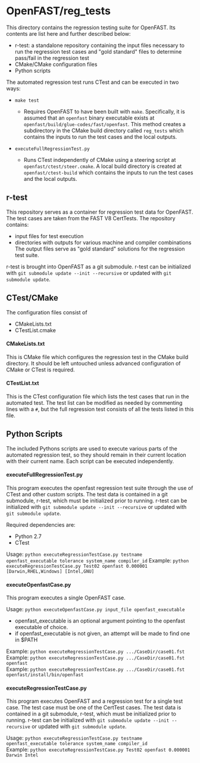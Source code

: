 # OpenFAST/reg_tests

This directory contains the regression testing suite for OpenFAST. Its contents are list here and further described below:
- r-test: a standalone repository containing the input files necessary to run the regression test cases and "gold standard" files to determine pass/fail in the regression test
- CMake/CMake configuration files
- Python scripts

The automated regression test runs CTest and can be executed in two ways:
- `make test`
  - Requires OpenFAST to have been built with `make`. Specifically, it is assumed that an `openfast` binary executable exists at `openfast/build/glue-codes/fast/openfast`. This method creates a subdirectory in the CMake build directory called `reg_tests` which contains the inputs to run the test cases and the local outputs.


- `executeFullRegressionTest.py`
  - Runs CTest independently of CMake using a steering script at `openfast/ctest/steer.cmake`. A local build directory is created at `openfast/ctest-build` which contains the inputs to run the test cases and the local outputs.

## r-test
This repository serves as a container for regression test data for OpenFAST. The test cases are taken from the FAST V8 CertTests. The repository contains:
- input files for test execution
- directories with outputs for various machine and compiler combinations
The output files serve as "gold standard" solutions for the regression test suite.

r-test is brought into OpenFAST as a git submodule. r-test can be initialized with `git submodule update --init --recursive` or updated with `git submodule update`.

## CTest/CMake
The configuration files consist of
- CMakeLists.txt
- CTestList.cmake

#### CMakeLists.txt
This is CMake file which configures the regression test in the CMake build directory. It should be left untouched unless advanced configuration of CMake or CTest is required.

#### CTestList.txt
This is the CTest configuration file which lists the test cases that run in the automated test. The test list can be modified as needed by commenting lines with a `#`, but the full regression test consists of all the tests listed in this file.

## Python Scripts
The included Pythons scripts are used to execute various parts of the automated regression test, so they should remain in their current location with their current name. Each script can be executed independently.

#### executeFullRegressionTest.py
This program executes the openfast regression test suite through the use of
CTest and other custom scripts. The test data is contained in a git submodule,
r-test, which must be initialized prior to running. r-test can be initialized
with `git submodule update --init --recursive` or updated with `git submodule update`.

Required dependencies are:
- Python 2.7
- CTest

Usage: `python executeRegressionTestCase.py testname openfast_executable tolerance system_name compiler_id`
Example: `python executeRegressionTestCase.py Test02 openfast 0.000001 [Darwin,RHEL,Windows] [Intel,GNU]`

#### executeOpenfastCase.py
This program executes a single OpenFAST case.

Usage: `python executeOpenfastCase.py input_file openfast_executable`  
- openfast_executable is an optional argument pointing to the openfast executable of choice.
- if openfast_executable is not given, an attempt will be made to find one in $PATH

Example: `python executeRegressionTestCase.py .../CaseDir/case01.fst`  
Example: `python executeRegressionTestCase.py .../CaseDir/case01.fst openfast`  
Example: `python executeRegressionTestCase.py .../CaseDir/case01.fst openfast/install/bin/openfast`  

#### executeRegressionTestCase.py
This program executes OpenFAST and a regression test for a single test case.
The test case must be one of the CertTest cases. The test data is contained in a git submodule,
r-test, which must be initialized prior to running. r-test can be initialized
with `git submodule update --init --recursive` or updated with `git submodule update`.

Usage: `python executeRegressionTestCase.py testname openfast_executable tolerance system_name compiler_id`  
Example: `python executeRegressionTestCase.py Test02 openfast 0.000001 Darwin Intel`  
